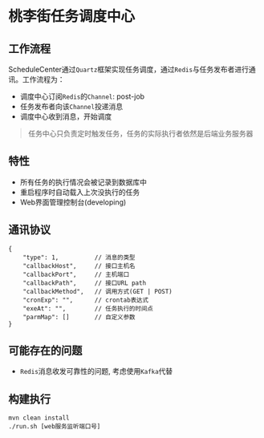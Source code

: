 # 桃李街任务调度中心

## 工作流程
ScheduleCenter通过`Quartz`框架实现任务调度，通过`Redis`与任务发布者进行通讯。工作流程为：
- 调度中心订阅`Redis`的`Channel`: post-job
- 任务发布者向该`Channel`投递消息
- 调度中心收到消息，开始调度
> 任务中心只负责定时触发任务，任务的实际执行者依然是后端业务服务器

## 特性
- 所有任务的执行情况会被记录到数据库中
- 重启程序时自动载入上次没执行的任务
- Web界面管理控制台(developing)

## 通讯协议
```
{
	"type": 1,          // 消息的类型
	"callbackHost",     // 接口主机名
	"callbackPort",     // 主机端口
	"callbackPath",     // 接口URL path
	"callbackMethod",   // 调用方式(GET | POST)
	"cronExp": "",      // crontab表达式
	"exeAt": "",        // 任务执行的时间点
	"parmMap": []       // 自定义参数
}
```

## 可能存在的问题
- `Redis`消息收发可靠性的问题, 考虑使用`Kafka`代替

## 构建执行
```
mvn clean install
./run.sh [web服务监听端口号]
```
